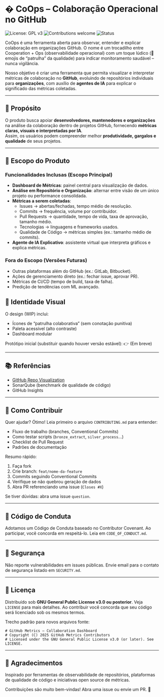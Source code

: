 # � CoOps – Colaboração Operacional no GitHub

![License: GPL v3](https://img.shields.io/badge/License-GPLv3-blue.svg)
![Contributions welcome](https://img.shields.io/badge/Contributions-Welcome-success)
![Status](https://img.shields.io/badge/Status-Alpha-orange)

CoOps é uma ferramenta aberta para observar, entender e explicar colaboração em organizações GitHub. O nome é um trocadilho entre Cooperation + Ops (observabilidade operacional) com um toque lúdico (👮 emojis de “patrulha” da qualidade) para indicar monitoramento saudável – nunca vigilância.

Nosso objetivo é criar uma ferramenta que permita visualizar e interpretar métricas de colaboração no **GitHub**, evoluindo de repositórios individuais para **organizações**, com auxílio de **agentes de IA** para explicar o significado das métricas coletadas.

---

## 🚀 Propósito
O produto busca apoiar **desenvolvedores, mantenedores e organizações** na análise da colaboração dentro de projetos GitHub, fornecendo **métricas claras, visuais e interpretadas por IA**.  
Assim, os usuários podem compreender melhor **produtividade, gargalos e qualidade** de seus projetos.

---

## 📌 Escopo do Produto

### Funcionalidades Inclusas (Escopo Principal)
- **Dashboard de Métricas**: painel central para visualização de dados.  
- **Análise em Repositório e Organização**: alternar entre visão de um único projeto ou performance consolidada.  
- **Métricas a serem coletadas**:  
  - Issues → abertas/fechadas, tempo médio de resolução.  
  - Commits → frequência, volume por contribuidor.  
  - Pull Requests → quantidade, tempo de vida, taxa de aprovação, tamanho médio.  
  - Tecnologias → linguagens e frameworks usados.  
  - Qualidade de Código → métricas simples (ex.: tamanho médio de commits).  
- **Agente de IA Explicativo**: assistente virtual que interpreta gráficos e explica métricas.  

### Fora do Escopo (Versões Futuras)
- Outras plataformas além do GitHub (ex.: GitLab, Bitbucket).  
- Ações de gerenciamento direto (ex.: fechar issue, aprovar PR).  
- Métricas de CI/CD (tempo de build, taxa de falha).  
- Predição de tendências com ML avançado.  

## 🎨 Identidade Visual
O design (WIP) inclui:
- Ícones de “patrulha colaborativa” (sem conotação punitiva)
- Paleta acessível (alto contraste)
- Dashboard modular

Protótipo inicial (substituir quando houver versão estável):
👉 (Em breve)

---

## 📚 Referências
- [GitHub Repo Visualization](https://githubnext.com/projects/repo-visualization/#explore-for-yourself)  
- SonarQube (benchmark de qualidade de código)  
- GitHub Insights  

---

## 🤝 Como Contribuir

Quer ajudar? Ótimo! Leia primeiro o arquivo `CONTRIBUTING.md` para entender:

- Fluxo de trabalho (branches, Conventional Commits)
- Como testar scripts (`bronze_extract`, `silver_process`...)
- Checklist de Pull Request
- Padrões de documentação

Resumo rápido:
1. Faça fork
2. Crie branch: `feat/nome-da-feature`
3. Commits seguindo Conventional Commits
4. Verifique se não quebrou geração de dados
5. Abra PR referenciando uma issue (`Closes #X`)

Se tiver dúvidas: abra uma issue `question`.

---

## 🧭 Código de Conduta
Adotamos um Código de Conduta baseado no Contributor Covenant. Ao participar, você concorda em respeitá-lo. Leia em `CODE_OF_CONDUCT.md`.

---

## 🔐 Segurança
Não reporte vulnerabilidades em issues públicas. Envie email para o contato de segurança listado em `SECURITY.md`.

---

## 📜 Licença
Distribuído sob **GNU General Public License v3.0 ou posterior**. Veja `LICENSE` para mais detalhes. Ao contribuir você concorda que seu código será licenciado sob os mesmos termos.

Trecho padrão para novos arquivos fonte:
```
# GitHub Metrics – Collaboration Dashboard
# Copyright (C) 2025 GitHub Metrics Contributors
# Licensed under the GNU General Public License v3.0 (or later). See LICENSE.
```

---

## 🙌 Agradecimentos
Inspirado por ferramentas de observabilidade de repositórios, plataformas de qualidade de código e iniciativas open source de métricas.

Contribuições são muito bem-vindas! Abra uma issue ou envie um PR. 🚀


